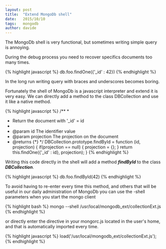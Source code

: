 ```yaml
---
layout: post
title:  "Extend MongoDb shell"
date:   2015/10/10
tags:   mongodb
author: davide
---
```


The MongoDb shell is very functional, but sometimes writing simple query is annoying.

During the debug process you need to recover specifics documents too many times.

{% highlight javascript %}
db.foo.findOne({'_id' : 42})
{% endhighlight %}

In the long run writing  query with braces and underscores becomes boring.

Fortunately the shell of MongoDb is a javascript interpreter and extend it is very easy.
We can directly add a method to the class DBCollection and use it like a native method.


{% highlight javascript %}
/**
 *
 * Return the document with '_id' = id
 *
 * @param id The identifier value
 * @param projection The projection on the document
 * @returns {*}
 */
DBCollection.prototype.findById = function (id, projection) {
    if(projection == null) {
        projection = {};
    }
    return this.findOne({'_id' : id}, projection);
}
{% endhighlight %}


Writing this code directly in the shell will add a method ***findById*** to the class ***DBCollection***.

{% highlight javascript %} 
db.foo.findById(42)
{% endhighlight %}

To avoid having to re-enter every time this method, and others that will be useful in our daily administration of MongoDb you can use the -shell parameters when you start the mongo client

{% highlight bash %} 
mongo --shell /usr/local/mongodb_ext/collectionExt.js
{% endhighlight %}

or directly enter the directive in your mongorc.js located in the user's home, and that is automatically imported every time.

{% highlight javascript %} 
load('/usr/local/mongodb_ext/collectionExt.js');
{% endhighlight %}

